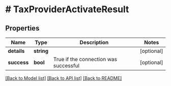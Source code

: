 # # TaxProviderActivateResult

## Properties

Name | Type | Description | Notes
------------ | ------------- | ------------- | -------------
**details** | **string** |  | [optional]
**success** | **bool** | True if the connection was successful | [optional]

[[Back to Model list]](../../README.md#models) [[Back to API list]](../../README.md#endpoints) [[Back to README]](../../README.md)
